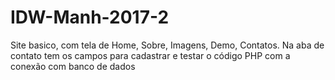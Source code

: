 # IDW-Manh-2017-2
Site basico, com tela de Home, Sobre, Imagens, Demo, Contatos.
Na aba de contato tem os campos para cadastrar e testar o código PHP com a conexão com banco de dados
